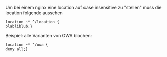 Um bei einem nginx eine location auf case insensitive zu "stellen" muss die location folgende aussehen

```console
location ~* ^/location {
blabliblub;}
```
Beispiel: alle Varianten von OWA blocken:
```console
location ~* ^/owa {
deny all;}
```

